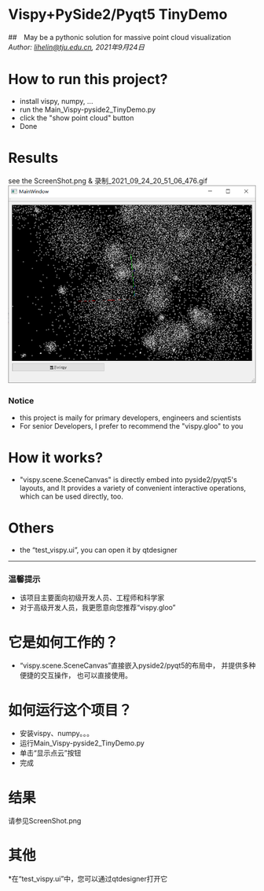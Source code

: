 # Vispy+PySide2/Pyqt5 TinyDemo
##　May be a pythonic solution for massive point cloud visualization
_Author: lihelin@tju.edu.cn, 2021年9月24日_

# How to run this project?
* install vispy, numpy, ...
* run the Main_Vispy-pyside2_TinyDemo.py
* click the "show point cloud" button
* Done


# Results
see the ScreenShot.png & 录制_2021_09_24_20_51_06_476.gif
![image](/ScreenShot.png)


### Notice
* this project is maily for primary developers, engineers and scientists
* For senior Developers, I prefer to recommend the "vispy.gloo" to you

# How it works?
* "vispy.scene.SceneCanvas" is directly embed into pyside2/pyqt5's layouts, 
and It provides a variety of convenient interactive operations, 
which can be used directly, too. 

# Others
* the “test_vispy.ui”, you can open it by qtdesigner

----
### 温馨提示
* 该项目主要面向初级开发人员、工程师和科学家
* 对于高级开发人员，我更愿意向您推荐“vispy.gloo”
# 它是如何工作的？
* “vispy.scene.SceneCanvas”直接嵌入pyside2/pyqt5的布局中，
并提供多种便捷的交互操作，
也可以直接使用。
# 如何运行这个项目？
* 安装vispy、numpy。。。
* 运行Main_Vispy-pyside2_TinyDemo.py
* 单击“显示点云”按钮
* 完成
# 结果
请参见ScreenShot.png
# 其他
*在“test_vispy.ui”中，您可以通过qtdesigner打开它
